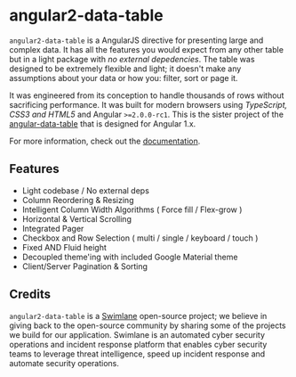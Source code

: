 # angular2-data-table

`angular2-data-table` is a AngularJS directive for presenting large and complex data.  It has all the features you would expect from any other table but in a light package with _no external depedencies_. The table was designed to be extremely flexible and light; it doesn't make any assumptions about your data or how you: filter, sort or page it.

It was engineered from its conception to handle thousands of rows without sacrificing performance.  It was built for modern browsers using _TypeScript, CSS3 and HTML5_ and Angular `>=2.0.0-rc1`. This is the sister project of the [angular-data-table](https://github.com/swimlane/angular-data-table) that is designed for Angular 1.x.

For more information, check out the [documentation](https://swimlane.gitbooks.io/angular2-data-table/content/).

## Features
- Light codebase / No external deps
- Column Reordering & Resizing
- Intelligent Column Width Algorithms ( Force fill / Flex-grow )
- Horizontal & Vertical Scrolling
- Integrated Pager
- Checkbox and Row Selection ( multi / single / keyboard / touch )
- Fixed AND Fluid height
- Decoupled theme'ing with included Google Material theme
- Client/Server Pagination & Sorting

## Credits
`angular2-data-table` is a [Swimlane](http://swimlane.com) open-source project; we believe in giving back to the open-source community by sharing some of the projects we build for our application. Swimlane is an automated cyber security operations and incident response platform that enables cyber security teams to leverage threat intelligence, speed up incident response and automate security operations.
